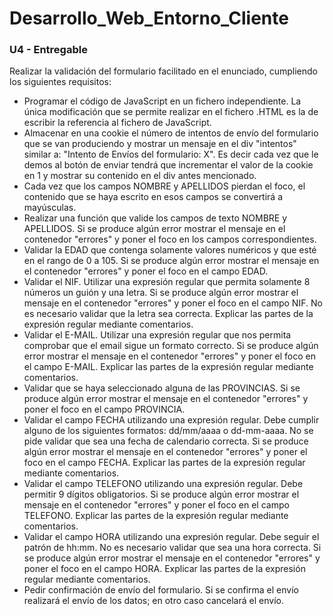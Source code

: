 # Desarrollo_Web_Entorno_Cliente
### U4 - Entregable

Realizar la validación del formulario facilitado en el enunciado, cumpliendo los siguientes requisitos:

* Programar el código de JavaScript en un fichero independiente. La única modificación que se permite realizar en el fichero .HTML es la de escribir la referencia al fichero de JavaScript.
* Almacenar en una cookie el número de intentos de envío del formulario que se van produciendo y mostrar un mensaje en el div "intentos" similar a: "Intento de Envíos del formulario: X". Es decir cada vez que le demos al botón de enviar tendrá que incrementar el valor de la cookie en 1 y mostrar su contenido en el div antes mencionado.
* Cada vez que los campos NOMBRE y APELLIDOS pierdan el foco, el contenido que se haya escrito en esos campos se convertirá a mayúsculas.
* Realizar una función que valide los campos de texto NOMBRE y APELLIDOS. Si se produce algún error mostrar el mensaje en el contenedor "errores" y poner el foco en los campos correspondientes.
* Validar la EDAD que contenga solamente valores numéricos y que esté en el rango de 0 a 105. Si se produce algún error mostrar el mensaje en el contenedor "errores" y poner el foco en el campo EDAD.
* Validar el NIF. Utilizar una expresión regular que permita solamente 8 números un guión y una letra. Si se produce algún error mostrar el mensaje en el contenedor "errores" y poner el foco en el campo NIF. No es necesario validar que la letra sea correcta. Explicar las partes de la expresión regular mediante comentarios.
* Validar el E-MAIL. Utilizar una expresión regular que nos permita comprobar que el email sigue un formato correcto. Si se produce algún error mostrar el mensaje en el contenedor "errores" y poner el foco en el campo E-MAIL. Explicar las partes de la expresión regular mediante comentarios.
* Validar que se haya seleccionado alguna de las PROVINCIAS. Si se produce algún error mostrar el mensaje en el contenedor "errores" y poner el foco en el campo PROVINCIA.
* Validar el campo FECHA utilizando una expresión regular. Debe cumplir alguno de los siguientes formatos: dd/mm/aaaa o dd-mm-aaaa. No se pide validar que sea una fecha de calendario correcta. Si se produce algún error mostrar el mensaje en el contenedor "errores" y poner el foco en el campo FECHA. Explicar las partes de la expresión regular mediante comentarios.
* Validar el campo TELEFONO utilizando una expresión regular. Debe permitir 9 dígitos obligatorios. Si se produce algún error mostrar el mensaje en el contenedor "errores" y poner el foco en el campo TELEFONO. Explicar las partes de la expresión regular mediante comentarios.
* Validar el campo HORA utilizando una expresión regular. Debe seguir el patrón de hh:mm. No es necesario validar que sea una hora correcta. Si se produce algún error mostrar el mensaje en el contenedor "errores" y poner el foco en el campo HORA. Explicar las partes de la expresión regular mediante comentarios.
* Pedir confirmación de envío del formulario. Si se confirma el envío realizará el envío de los datos; en otro caso cancelará el envío.

